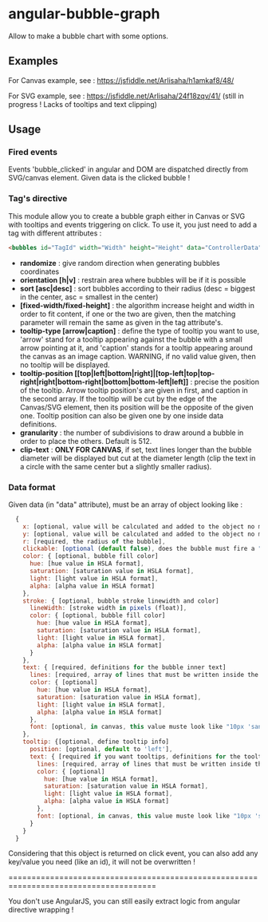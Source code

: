 # angular-bubble-graph
Allow to make a bubble chart with some options.

## Examples

For Canvas example, see : https://jsfiddle.net/Arlisaha/h1amkaf8/48/

For SVG example, see : https://jsfiddle.net/Arlisaha/24f18zqv/41/ (still in progress ! Lacks of tooltips and text clipping)

## Usage

### Fired events

Events 'bubble_clicked' in angular and DOM are dispatched directly from SVG/canvas element. Given data is the clicked bubble !

### Tag's directive

This module allow you to create a bubble graph either in Canvas or SVG with tooltips and events triggering on click.
To use it, you just need to add a tag with different attributes : 
```html
<bubbles id="TagId" width="Width" height="Height" data="ControllerData" [randomize] [clip-text] [orientation="h"] [sort="desc"] [fixed-width] [tooltip-type="arrow"] [tooltip-position="top"]></bubbles>
```

* **randomize** : give random direction when generating bubbles coordinates
* **orientation [h|v]** : restrain area where bubbles will be if it is possible
* **sort [asc|desc]** : sort bubbles according to their radius (desc = biggest in the center, asc = smallest in the center)
* **[fixed-width/fixed-height]** : the algorithm increase height and width in order to fit content, if one or the two are given, then the matching parameter will remain the same as given in the tag attribute's.
* **tooltip-type [arrow|caption]** : define the type of tooltip you want to use, 'arrow' stand for a tooltip appearing against the bubble with a small arrow pointing at it, and 'caption' stands for a tooltip appearing around the canvas as an image caption. WARNING, if no valid value given, then no tooltip will be displayed.
* **tooltip-position [[top|left|bottom|right]|[top-left|top|top-right|right|bottom-right|bottom|bottom-left|left]]** : precise the position of the tooltip. Arrow tooltip position's are given in first, and caption in the second array. If the tooltip will be cut by the edge of the Canvas/SVG element, then its position will be the opposite of the given one. Tooltip position can also be given one by one inside data definitions.
* **granularity** : the number of subdivisions to draw around a bubble in order to place the others. Default is 512.
* **clip-text** : **ONLY FOR CANVAS**, if set, text lines longer than the bubble diameter will be displayed but cut at the diameter length (clip the text in a circle with the same center but a slightly smaller radius).

### Data format

Given data (in "data" attribute), must be an array of object looking like :

```javascript
  { 
    x: [optional, value will be calculated and added to the object no matter what], 
    y: [optional, value will be calculated and added to the object no matter what], 
    r: [required, the radius of the bubble],
    clickable: [optional (default false), does the bubble must fire a "bubble_clicked" event ?],
    color: { [optional, bubble fill color]
      hue: [hue value in HSLA format], 
      saturation: [saturation value in HSLA format], 
      light: [light value in HSLA format],
      alpha: [alpha value in HSLA format]
    },
    stroke: { [optional, bubble stroke linewidth and color]
      lineWidth: [stroke width in pixels (float)],
      color: { [optional, bubble fill color]
        hue: [hue value in HSLA format], 
        saturation: [saturation value in HSLA format], 
        light: [light value in HSLA format],
        alpha: [alpha value in HSLA format]
      }
    },
    text: { [required, definitions for the bubble inner text]
      lines: [required, array of lines that must be written inside the bubble],
      color: { [optional]
        hue: [hue value in HSLA format], 
        saturation: [saturation value in HSLA format], 
        light: [light value in HSLA format],
        alpha: [alpha value in HSLA format]
      },
      font: [optional, in canvas, this value muste look like "10px 'sans serif'" when in SVG it must be an object like "{size: 10, family: 'sans serif'}"]
    }, 
    tooltip: {[optional, define tooltip info]
      position: [optional, default to 'left'],
      text: { [required if you want tooltips, definitions for the tooltip inner text]
        lines: [required, array of lines that must be written inside the bubble],
        color: { [optional]
          hue: [hue value in HSLA format], 
          saturation: [saturation value in HSLA format], 
          light: [light value in HSLA format],
          alpha: [alpha value in HSLA format]
        },
        font: [optional, in canvas, this value muste look like "10px 'sans serif'" when in SVG it must be an object like "{size: 10, family: 'sans serif'}"]
      }
    }
  }
```
Considering that this object is returned on click event, you can also add any key/value you need (like an id), it will not be overwritten !

======================================================================================

You don't use AngularJS, you  can still easily extract logic from angular directive wrapping !
